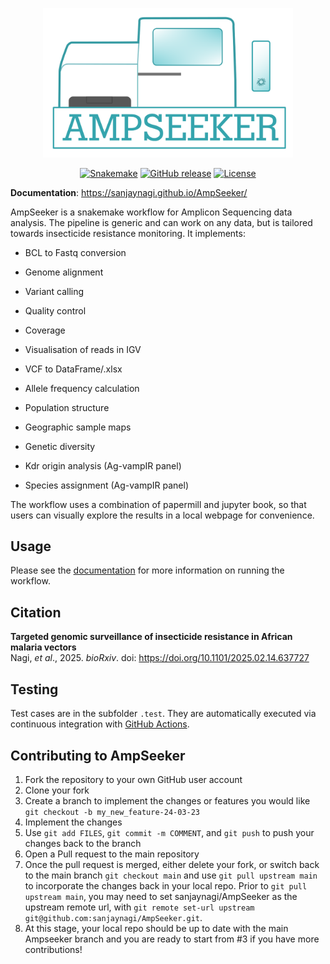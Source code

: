 <div align="center">

[<img src="https://raw.githubusercontent.com/sanjaynagi/AmpSeeker/main/docs/ampseeker-docs/logo.png" width="400"/>](https://raw.githubusercontent.com/sanjaynagi/AmpSeeker/main/docs/ampseeker-docs/logo.png)   


[![Snakemake](https://img.shields.io/badge/snakemake-≥8.0.0-brightgreen.svg)](https://snakemake.bitbucket.io)
[![GitHub release](https://img.shields.io/github/release/sanjaynagi/AmpSeeker?include_prereleases=&sort=semver&color=blue)](https://github.com/sanjaynagi/AmpSeeker/releases/)
[![License](https://img.shields.io/badge/License-MIT-blue)](#license)

</div>

**Documentation**: https://sanjaynagi.github.io/AmpSeeker/ 

AmpSeeker is a snakemake workflow for Amplicon Sequencing data analysis. The pipeline is generic and can work on any data, but is tailored towards insecticide resistance monitoring. It implements:

- BCL to Fastq conversion
- Genome alignment
- Variant calling
- Quality control
- Coverage
- Visualisation of reads in IGV
- VCF to DataFrame/.xlsx 
- Allele frequency calculation
- Population structure
- Geographic sample maps
- Genetic diversity

- Kdr origin analysis (Ag-vampIR panel)
- Species assignment (Ag-vampIR panel)

The workflow uses a combination of papermill and jupyter book, so that users can visually explore the results in a local webpage for convenience.

## Usage

Please see the [documentation](https://sanjaynagi.github.io/AmpSeeker/) for more information on running the workflow.

## Citation 

**Targeted genomic surveillance of insecticide resistance in African malaria vectors**  
Nagi, *et al*., 2025. *bioRxiv*. doi: https://doi.org/10.1101/2025.02.14.637727

## Testing

Test cases are in the subfolder `.test`. They are automatically executed via continuous integration with [GitHub Actions](https://github.com/features/actions).

## Contributing to AmpSeeker

1. Fork the repository to your own GitHub user account
2. Clone your fork
3. Create a branch to implement the changes or features you would like `git checkout -b my_new_feature-24-03-23`
4. Implement the changes
5. Use `git add FILES`, `git commit -m COMMENT`, and `git push` to push your changes back to the branch
6. Open a Pull request to the main repository 
7. Once the pull request is merged, either delete your fork, or switch back to the main branch `git checkout main` and use `git pull upstream main` to incorporate the changes back in your local repo. Prior to `git pull upstream main`, you may need to set sanjaynagi/AmpSeeker as the upstream remote url, with `git remote set-url upstream git@github.com:sanjaynagi/AmpSeeker.git`. 
8. At this stage, your local repo should be up to date with the main Ampseeker branch and you are ready to start from #3 if you have more contributions!
